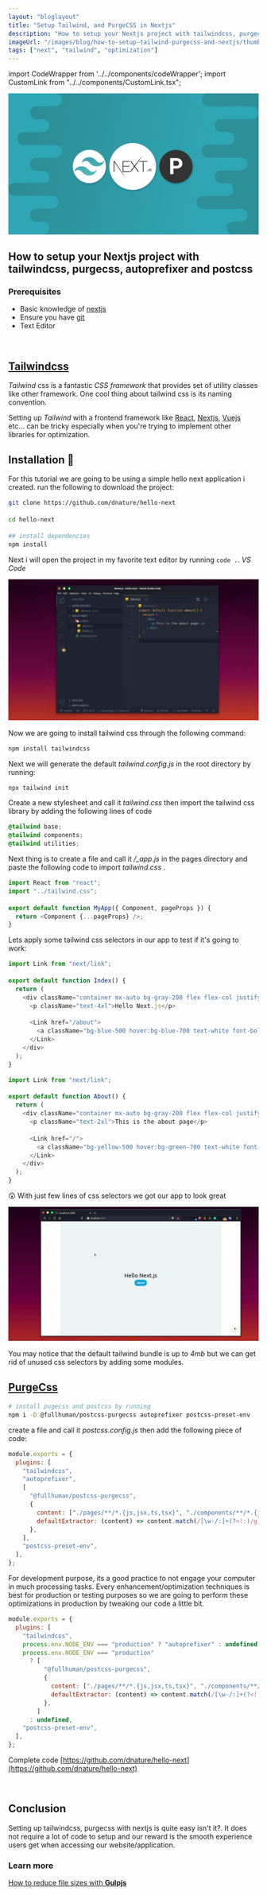 ```yaml
---
layout: "bloglayout"
title: "Setup Tailwind, and PurgeCSS in Nextjs"
description: "How to setup your Nextjs project with tailwindcss, purgecss, autoprefixer and postcss."
imageUrl: "/images/blog/how-to-setup-tailwind-purgecss-and-nextjs/thumbnail.png"
tags: ["next", "tailwind", "optimization"]
---
```


import CodeWrapper from '../../components/codeWrapper';
import CustomLink from "../../components/CustomLink.tsx";

![how-to-setup-tailwind-purgecss-and-nextjs](/images/blog/how-to-setup-tailwind-purgecss-and-nextjs/thumbnail.png)

## How to setup your Nextjs project with tailwindcss, purgecss, autoprefixer and postcss

### Prerequisites

- Basic knowledge of [nextjs](https://nextjs.org)
- Ensure you have [git](https://git-scm.com)
- Text Editor

<br/>

## [Tailwindcss](https://tailwindcss.com/)

_Tailwind_ css is a fantastic _CSS framework_ that provides set of utility classes like other framework.
One cool thing about tailwind css is its naming convention.

Setting up _Tailwind_ with a frontend framework like [React](https://reactjs.org), [Nextjs](https://nextjs.org), [Vuejs](https://vuejs.org) etc... can be tricky especially when you're trying to implement other libraries for optimization.

## Installation 👣

For this tutorial we are going to be using a simple hello next application i created. run the following to download the project:

<CodeWrapper lang="bash" />

```bash
git clone https://github.com/dnature/hello-next

cd hello-next

## install dependencies
npm install
```

Next i will open the project in my favorite text editor by running `code .`. _VS Code_
<br/>

![Hello next](/images/blog/how-to-setup-tailwind-purgecss-and-nextjs/hello-next.png)
<br/>

Now we are going to install tailwind css through the following command:

<CodeWrapper lang="bash" />

```bash
npm install tailwindcss
```

Next we will generate the default _tailwind.config.js_ in the root directory by running:

<CodeWrapper lang="bash" />

```bash
npx tailwind init
```

Create a new stylesheet and call it _tailwind.css_ then import the tailwind css library by adding the following lines of code

<CodeWrapper lang="tailwind.css" />

```css
@tailwind base;
@tailwind components;
@tailwind utilities;
```

Next thing is to create a file and call it _/\_app.js_ in the pages directory and paste the following code to import _tailwind.css_ .

<CodeWrapper lang="pages/_app.js" />

```js
import React from "react";
import "../tailwind.css";

export default function MyApp({ Component, pageProps }) {
  return <Component {...pageProps} />;
}
```

Lets apply some tailwind css selectors in our app to test if it's going to work:

<CodeWrapper lang="pages/index.js" />

```js
import Link from "next/link";

export default function Index() {
  return (
    <div className="container mx-auto bg-gray-200 flex flex-col justify-center items-center h-screen">
      <p className="text-4xl">Hello Next.js</p>

      <Link href="/about">
        <a className="bg-blue-500 hover:bg-blue-700 text-white font-bold py-2 px-4 rounded-full">About</a>
      </Link>
    </div>
  );
}
```

<CodeWrapper lang="pages/about.js" />

```js
import Link from "next/link";

export default function About() {
  return (
    <div className="container mx-auto bg-gray-200 flex flex-col justify-center items-center h-screen">
      <p className="text-2xl">This is the about page</p>

      <Link href="/">
        <a className="bg-yellow-500 hover:bg-green-700 text-white font-bold py-2 px-4 rounded-full">Home</a>
      </Link>
    </div>
  );
}
```

<span className="text-4xl">😲</span> With just few lines of css selectors we got our app to look great
<br/>

![example gif](/images/blog/how-to-setup-tailwind-purgecss-and-nextjs/tailwind-next.gif)
<br/>

You may notice that the default tailwind bundle is up to _4mb_ but we can get rid of unused css selectors by adding some modules.

## [PurgeCss](/blog/remove-all-unused-css)

<CodeWrapper lang="bash" />

```bash
# install pugecss and postcss by running
npm i -D @fullhuman/postcss-purgecss autoprefixer postcss-preset-env
```

create a file and call it _postcss.config.js_ then add the following piece of code:

<CodeWrapper lang="postcss.config.js" />

```js
module.exports = {
  plugins: [
    "tailwindcss",
    "autoprefixer",
    [
      "@fullhuman/postcss-purgecss",
      {
        content: ["./pages/**/*.{js,jsx,ts,tsx}", "./components/**/*.{js,jsx,ts,tsx}", "./tailwind.css"],
        defaultExtractor: (content) => content.match(/[\w-/:]+(?<!:)/g) || [],
      },
    ],
    "postcss-preset-env",
  ],
};
```

For development purpose, its a good practice to not engage your computer in much processing tasks. Every enhancement/optimization techniques is best for production or testing purposes so we are going to perform these optimizations in production by tweaking our code a little bit.

<CodeWrapper lang="postcss.config.js" />

```js
module.exports = {
  plugins: [
    "tailwindcss",
    process.env.NODE_ENV === "production" ? "autoprefixer" : undefined,
    process.env.NODE_ENV === "production"
      ? [
          "@fullhuman/postcss-purgecss",
          {
            content: ["./pages/**/*.{js,jsx,ts,tsx}", "./components/**/*.{js,jsx,ts,tsx}", "./tailwind.css"],
            defaultExtractor: (content) => content.match(/[\w-/:]+(?<!:)/g) || [],
          },
        ]
      : undefined,
    "postcss-preset-env",
  ],
};
```

Complete code [https://github.com/dnature/hello-next](https://github.com/dnature/hello-next)

<br/>

## Conclusion

Setting up tailwindcss, purgecss with nextjs is quite easy isn't it?. It does not require a lot of code to setup and our reward is the smooth experience users get when accessing our website/application.
<br/>

### Learn more

[How to reduce file sizes with **Gulpjs**](/blog/how-to-reduce-file-sizes-with-gulpjs)
